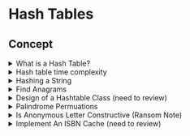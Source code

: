 # Hash Tables

## Concept


<details>
<summary> What is a Hash Table? </summary>
- A data structure used to store keys (optionally corresponding values)

</details>


<details>
<summary> Hash table time complexity </summary>
- Well spread objects: O(1)
- Else on average: lookup, insertion, and deletion: O(1 + n/m)
	- n/m is the load where n is the number of objects and m is the length of array
- Rehashing: O(n + m)
</details>


<details>
<summary> Hashing a String </summary>

```cpp
int StringHash(const string& s, int modulus) {
	const int kMult = 997;
	return accumulate(begin(s), end(s), 0, [kMult, modulus](int val, char c) {
		return (val * kMult + c) % modulus;
	});
}
```
</details>


<details>
<summary> Find Anagrams </summary>

```cpp
vector<vector<string>> FindAnagrams(const vector<string>& dictionary) {
	unordered_map<string, vector<string>> sorted_string_to_anagrams;

	for (const string& s: dictionary) {
		string sorted_str(s);
		sort(begin(sorted_str), end(sorted_str));
		sorted_string_to_anagrams[sorted_str].emplace_back(s);
	}

	vector<vector<string>> anagram_groups;
	for (const auto& [key, group] : sorted_string_to_anagrams) {
		if (size(group) >= 2) {
			anagram_groups.emplace_back(group);
		}
	}

	return anagram_groups;
}
```

---
- Time complexity: 
	- O(nmlogm) sorting -> O(nm) for insertion, O(logm) for sorting each

---
</details>


<details>
<summary> Design of a Hashtable Class (need to review) </summary>

---
- assume each contact is a string
- it's possible that the list contains duplicates
- multiplicity is not important (three repetition is same as single instance)
---

```cpp
struct ContactList {
	bool operator==(const ContactList& that) const {
		return unordered_set<string>(begin(names), end(names)) ==
			   unordered_set<string>(begin(that.names), end(that.names));
	}

	vector<string> names;
}

struct HashContactList {
	size_t operator()(const ContactList& contacts) const {
		size_t hash_code = 0;
		for (const string& name : unordered_set<string>(begin(contacts.names), end(contacts.names))) {
			hash_code ^= hash<string>()(name);
		}
		return hash_code;
	}
};

vector<ContactList> MergeContactLists(const vector<ContactList>& contacts) {
	unordered_set<ContactList, HashContactList> unique_contacts(begin(contacts), end(contacts));
	return {begin(unique_contacts), end(unique_contacts)};
}
```

</details>


<details>
<summary> Palindrome Permuations </summary>

---
- Given a string of letters
- Test if the string can be permuted to form a palindrome

- Example: "edified" -> "deified"

---

```cpp
bool CanFormPalindrome(const string% s) {
	unordered_set<char> chars_with_odd_frequency;

	for (char c : s) {
		if (chars_with_odd_frequency.count(c)) {
			chars_with_odd_frequency.erase(c);
		} else {
			chars_with_odd_frequency.insert(c);
		}
	}

	return size(chars_with_odd_frequency) <= 1; // note that even array can only have 2, 4, 6 odd frequency
}
```

---
- Time complexity: O(n)
- Space complexity: O(c), where c is the number of distinct characters

---
</details>


<details>
<summary> Is Anonymous Letter Constructive (Ransom Note) </summary>

```cpp
bool IsLetterConstructibleFromMagazine(const string& letter_text, const string& magazine_text) {
	unordered_map<char, int> char_frequency_for_letter;

	for (char c : letter_text) {
		++char_frequency_for_letter[c];
	}

	for (char c : magazine_text) {
		if (auto it = char_frequency_for_letter.find(c);
			it != cend(char_frequency_for_letter)) {
			--it->second;

			if (it->second == 0) {
				char_frequency_for_letter.erase(it);
				if (empty(char_frequency_for_letter)) {
					break;
				}
			}
		}
	}

	return empty(char_frequency_for_letter);
}
```

---
- Time complexity: O(m + n)

---
</details>


<details>
<summary> Implement An ISBN Cache (need to review) </summary>

---

---

```cpp
class LruCache {
public:
	LruCache(size_t capacity) {}
	explicit LruCache(int capacity) : capacity_(capacity) {}

	int Lookup(int isbn) {
		if (auto it = isbn_price_table_.find(isbn);
			it == end(isbn_price_table_)) {
			return -1;
		} else {
			int price = it->second.second;

			MoveToFront(isbn, it);
			return price;
		}
	}

	void Insert(int isbn, int price) {
		if (auto it = isbn_price_table_.find(isbn);
			it != end(isbn_price_table_)) {
			MoveToFront(isbn, it);
		} else {
			if (size(isbn_price_table_) == capacity_) {
				isbn_price_table_.erase(lru_queue_.back());
				lru_queue_.pop_back();
			}

			lru_queue_.emplace_front(isbn);
			isbn_price_table_[isbn] = {begin(lru_queue_), price};
		}
	}

	bool Erase(int isbn) {
		if (auto it = isbn_price_table_.find(isbn);
			it == end(isbn_price_table_)) {
			return false;
		} else {
			lru_queue_.erase(it->second.first);
			isbn_price_table_.erase(it);
			return true;
		}
	}

private:
	typedef unordered_map<int, pair<list<int>::iterator, int>> Table;

	void MoveToFront(int isbn, const Table::iterator& it) {
		lru_queue_.erase(it->second.first);
		lru_queue_.emplace_front(isbn);
		it->second.first = begin(lru_queue_);
	}

	int capacity_;
	Table isbn_price_table_;
	list<int> lru_queue_;
};
```

---
- Time complexity: O(1)

---
</details>
